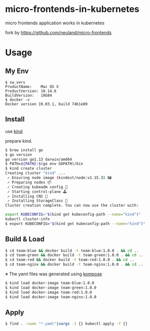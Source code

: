 # micro-frontends-in-kubernetes
micro frontends application works in kubernetes

fork by https://github.com/neuland/micro-frontends

# Usage
## My Env
```
$ sw_vers
ProductName:	Mac OS X
ProductVersion:	10.14.6
BuildVersion:	18G84
$ docker -v
Docker version 19.03.1, build 74b1e89
```

## Install
use [kind](https://github.com/kubernetes-sigs/kind)

prepare kind.
```bash
$ brew install go
$ go version
go version go1.13 darwin/amd64
$ PATH=${PATH}:$(go env GOPATH)/bin
$ kind create cluster
Creating cluster "kind" ...
 ✓ Ensuring node image (kindest/node:v1.15.3) 🖼
 ✓ Preparing nodes 📦
 ✓ Creating kubeadm config 📜
 ✓ Starting control-plane 🕹️
 ✓ Installing CNI 🔌
 ✓ Installing StorageClass 💾
Cluster creation complete. You can now use the cluster with:

export KUBECONFIG="$(kind get kubeconfig-path --name="kind")"
kubectl cluster-info
$ export KUBECONFIG="$(kind get kubeconfig-path --name="kind")"
```

## Build & Load
```bash
$ cd team-blue && docker build -t team-blue:1.0.0 . && cd ..
$ cd team-green && docker build -t team-green:1.0.0 . && cd ..
$ cd team-red && docker build -t team-red:1.0.0 . && cd ..
$ cd team-nginx && docker build -t team-nginx:1.0.0 . && cd ..
```

※ The yaml files was generated using [kompose](https://github.com/kubernetes/kompose)

```bash
$ kind load docker-image team-blue:1.0.0
$ kind load docker-image team-green:1.0.0
$ kind load docker-image team-red:1.0.0
$ kind load docker-image team-nginx:1.0.0
```

## Apply
```bash
$ find . -name "*.yaml"|xargs -I {} kubectl apply -f {}
```
